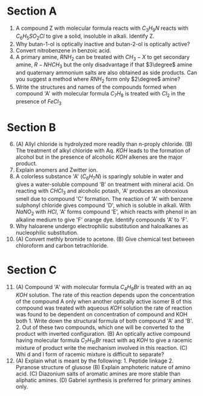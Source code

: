 # Section A 
1. A compound Z with molecular formula reacts with $C_3H_9N$ reacts with $C_6H_5SO_2Cl$ to give a solid, insoluble in alkali. Identify Z. 
2. Why butan-1-ol is optically inactive and butan-2-ol is optically active? 
3. Convert nitrobenzene in benzoic acid.
4. A primary amine, $RNH_2$ can be treated with $CH_3-X$ to get secondary amine, $R-NHCH_3$ but the only disadvantage if that $3\degree$ amine and quaternary ammonium salts are also obtained as side products. Can you suggest a method where $RNH_2$ form only $2\degree$ amine? 
5. Write the structures and names of the compounds formed when compound 'A' with molecular formula $C_7H_8$ is treated with $Cl_2$ in the presence of $FeCl_3$

# Section B 
6. (A) Allyl chloride is hydrolyzed more readily than n-proply chloride.
    (B) The treatment of alkyl chloride with Aq. $KOH$ leads to the formation of alcohol but in the presence of alcoholic $KOH$ alkenes are the major product.
7. Explain anomers and Zwitter ion.
8. A colorless substance 'A' $(C_6H_7N)$ is sparingly soluble in water and gives a water-soluble compound 'B' on treatment with mineral acid. On reacting with $CHCl_3$ and alcoholic potash, 'A' produces an obnoxious smell due to compound 'C' formation. The reaction of 'A' with benzene sulphonyl chloride gives compound 'D', which is soluble in alkali. With $NaNO_2$ with $HCl$, 'A' forms compound 'E', which reacts with phenol in an alkaline medium to give 'F' orange dye. Identify compounds 'A' to 'F'. 
9. Why haloarene undergo electrophilic substitution and haloalkanes as nucleophilic substitution. 
10. (A) Convert methly bromide to acetone. 
    (B) Give chemical test between chloroform and carbon tetrachloride. 

# Section C 
11. (A) Compound 'A' with molecular formula $C_4H_9Br$ is treated with an aq $KOH$ solution. The rate of this reaction depends upon the concentration of the compound A only when another optically active isomer B of this compound was treated with aqueous $KOH$ solution the rate of reaction was found to be dependent on concentration of compound and KOH both
        1.  Write down the structural formula of both compound 'A' and 'B'. 
        2.  Out of these two compounds, which one will be converted to the product with inverted configuration. 
    (B) An optically active compound having molecular formula $C_7H_15Br$ react with aq $KOH$ to give a racemic mixture of product write the mechanism involved in this reaction. 
    (C) Whi d and l form of racemic mixture is difficult to separate? 
12. (A) Explain what is meant by the following: 
        1.  Peptide linkage 
        2.  Pyranose structure of glusose
    (B) Explain amphoteric nature of amino acid. 
    (C) Diazonium salts of aromatic amines are more stable than aliphatic amines. 
    (D) Gabriel synthesis is preferred for primary amines only. 